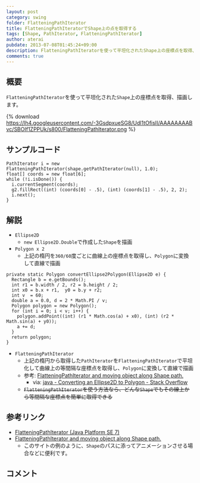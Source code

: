 ```yaml
---
layout: post
category: swing
folder: FlatteningPathIterator
title: FlatteningPathIteratorでShape上の点を取得する
tags: [Shape, PathIterator, FlatteningPathIterator]
author: aterai
pubdate: 2013-07-08T01:45:24+09:00
description: FlatteningPathIteratorを使って平坦化されたShape上の座標点を取得、描画します。
comments: true
---
```

## 概要
`FlatteningPathIterator`を使って平坦化された`Shape`上の座標点を取得、描画します。

{% download https://lh4.googleusercontent.com/-3GsdpxueSG8/Udl1tOfisII/AAAAAAAABvc/SBOIf1ZPPUk/s800/FlatteningPathIterator.png %}

## サンプルコード
<pre class="prettyprint"><code>PathIterator i = new FlatteningPathIterator(shape.getPathIterator(null), 1.0);
float[] coords = new float[6];
while (!i.isDone()) {
  i.currentSegment(coords);
  g2.fillRect((int) (coords[0] - .5), (int) (coords[1] - .5), 2, 2);
  i.next();
}
</code></pre>

## 解説
- `Ellipse2D`
    - `new Ellipse2D.Double`で作成した`Shape`を描画
- `Polygon x 2`
    - 上記の楕円を`360/60`度ごとに曲線上の座標点を取得し、`Polygon`に変換して直線で描画

<!-- dummy comment line for breaking list -->

<pre class="prettyprint"><code>private static Polygon convertEllipse2Polygon(Ellipse2D e) {
  Rectangle b = e.getBounds();
  int r1 = b.width / 2, r2 = b.height / 2;
  int x0 = b.x + r1,  y0 = b.y + r2;
  int v  = 60;
  double a = 0.0, d = 2 * Math.PI / v;
  Polygon polygon = new Polygon();
  for (int i = 0; i &lt; v; i++) {
    polygon.addPoint((int) (r1 * Math.cos(a) + x0), (int) (r2 * Math.sin(a) + y0));
    a += d;
  }
  return polygon;
}
</code></pre>

- `FlatteningPathIterator`
    - 上記の楕円から取得した`PathIterator`を`FlatteningPathIterator`で平坦化して曲線上の等間隔な座標点を取得し、`Polygon`に変換して直線で描画
    - 参考: [FlatteningPathIterator and moving object along Shape path.](http://java-sl.com/tip_flatteningpathiterator_moving_shape.html)
        - via: [java - Converting an Ellipse2D to Polygon - Stack Overflow](http://stackoverflow.com/questions/17272912/converting-an-ellipse2d-to-polygon)
    - ~~`FlatteningPathIterator`を使う方法なら、どんな`Shape`でもその線上から等間隔な座標点を簡単に取得できる~~

<!-- dummy comment line for breaking list -->

## 参考リンク
- [FlatteningPathIterator (Java Platform SE 7)](http://docs.oracle.com/javase/jp/7/api/java/awt/geom/FlatteningPathIterator.html)
- [FlatteningPathIterator and moving object along Shape path.](http://java-sl.com/tip_flatteningpathiterator_moving_shape.html)
    - このサイトの例のように、`Shape`のパスに添ってアニメーションさせる場合などに便利です。

<!-- dummy comment line for breaking list -->

## コメント
